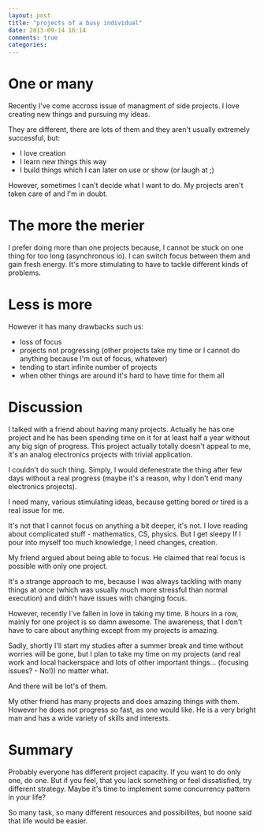 ```yaml
---
layout: post
title: "projects of a busy individual"
date: 2013-09-14 16:14
comments: true
categories: 
---
```


One or many
===

Recently I've come accross issue of managment of side projects. I love creating new things
and pursuing my ideas.

They are different, there are lots of them and they aren't usually extremely successful, but:

 - I love creation
 - I learn new things this way
 - I build things which I can later on use or show (or laugh at ;)

However, sometimes I can't decide what I want to do. My projects aren't taken care of and
I'm in doubt.

The more the merier
==
I prefer doing more than one projects because,
I cannot be stuck on one thing for too long (asynchronous io).
I can switch focus between them and gain fresh energy.
It's more stimulating to have to tackle different kinds of problems.


Less is more
==
However it has many drawbacks such us:
 
 - loss of focus
 - projects not progressing (other projects take my time or I cannot do anything because I'm out of focus, whatever)
 - tending to start infinite number of projects
 - when other things are around it's hard to have time for them all

Discussion
===

I talked with a friend about having many projects. Actually he has one 
project and he has been spending time on it for at least half a year
without any big sign of progress. This project actually totally doesn't
appeal to me, it's an analog electronics projects with trivial application.

I couldn't do such thing. Simply, I would defenestrate the thing after few days
without a real progress (maybe it's a reason, why I don't end many electronics projects).

I need many, various stimulating ideas, because getting bored or tired is a real issue for me.

It's not that I cannot focus on anything a bit deeper, it's not. I love reading about
complicated stuff - mathematics, CS, physics. But I get sleepy If I pour into myself too much knowledge,
I need changes, creation.

My friend argued about being able to focus. He claimed that real focus is possible with only one project.

It's a strange approach to me, because I was always tackling with many things at once (which was usually
much more stressful than normal execution) and didn't have issues with changing focus.

However, recently I've fallen in love in taking my time. 8 hours in a row, mainly for one project is
so damn awesome. The awareness, that I don't have to care about anything except from my projects is amazing.

Sadly, shortly I'll start my studies after a summer break and time without worries will be gone, but
I plan to take my time on my projects (and real work and local hackerspace and lots of other important
things... (focusing issues? - No!)) no matter what.

And there will be lot's of them.

My other friend has many projects and does amazing things with them. However he does not progress so fast, as one 
would like. He is a very bright man and has a wide variety of skills and interests.

Summary
===

Probably everyone has different project capacity. If you want to do only one, do one. But if you feel, that you
lack something or feel dissatisfied, try different strategy. Maybe it's time to implement some concurrency
pattern in your life?

So many task, so many different resources and possibilites, but noone said that life would be easier.
